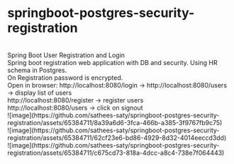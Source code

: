 # springboot-postgres-security-registration
<html>
<br>
Spring Boot User Registration and Login
  <br>
Spring boot registration web application with DB and security. Using HR schema in Postgres.
  <br>
On Registration password is encrypted.
<br>
Open in browser: 
http://localhost:8080/login -> http://localhost:8080/users -> display list of users
  <br>
http://localhost:8080/register -> register users
  <br>
http://localhost:8080/users -> click on signout
<br>
  ![image](https://github.com/sathees-saty/springboot-postgres-security-registration/assets/65384711/8a39a6d6-3fca-466b-a385-3f9767fb9c75)
  <br>
  ![image](https://github.com/sathees-saty/springboot-postgres-security-registration/assets/65384711/62cf23e6-bd86-4929-8d32-4014eeccd3dd)
<br>
![image](https://github.com/sathees-saty/springboot-postgres-security-registration/assets/65384711/c675cd73-818a-4dcc-a8c4-738e7f064443)

<br>
</html>
